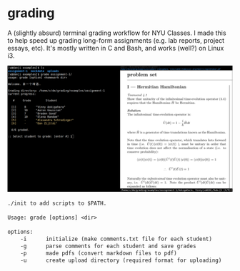# grading

A (slightly absurd) terminal grading workflow for NYU Classes. I made this to help speed up grading long-form assignments (e.g. lab reports, project essays, etc). It's mostly written in C and Bash, and works (well?) on Linux i3. 

![](./media/interface.png)

```
./init to add scripts to $PATH. 

Usage: grade [options] <dir>

options:
	-i		initialize (make comments.txt file for each student) 
	-g		parse comments for each student and save grades
	-p		made pdfs (convert markdown files to pdf)
	-u		create upload directory (required format for uploading)	
```

